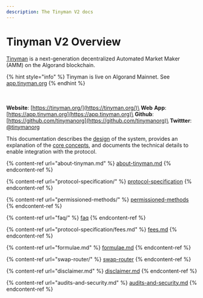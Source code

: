 ```yaml
---
description: The Tinyman V2 docs
---
```


# Tinyman V2 Overview

[Tinyman](https://tinyman.org/) is a next-generation decentralized Automated Market Maker (AMM) on the Algorand blockchain.

{% hint style="info" %}
Tinyman is live on Algorand Mainnet. See [app.tinyman.org](https://app.tinyman.org)
{% endhint %}

\
\
**Website**: [https://tinyman.org/](https://tinyman.org/)\
**Web** **App**: [https://app.tinyman.org](https://app.tinyman.org)\
**Github**: [https://github.com/tinymanorg](https://github.com/tinymanorg)\
**Twittter**: [@tinymanorg](https://twitter.com/tinymanorg)

This documentation describes the [design](protocol-specification/) of the system, provides an explanation of the [core concepts](faq/), and documents the technical details to enable integration with the protocol.



{% content-ref url="about-tinyman.md" %}
[about-tinyman.md](about-tinyman.md)
{% endcontent-ref %}

{% content-ref url="protocol-specification/" %}
[protocol-specification](protocol-specification/)
{% endcontent-ref %}

{% content-ref url="permissioned-methods/" %}
[permissioned-methods](permissioned-methods/)
{% endcontent-ref %}

{% content-ref url="faq/" %}
[faq](faq/)
{% endcontent-ref %}

{% content-ref url="protocol-specification/fees.md" %}
[fees.md](protocol-specification/fees.md)
{% endcontent-ref %}

{% content-ref url="formulae.md" %}
[formulae.md](formulae.md)
{% endcontent-ref %}

{% content-ref url="swap-router/" %}
[swap-router](swap-router/)
{% endcontent-ref %}

{% content-ref url="disclaimer.md" %}
[disclaimer.md](disclaimer.md)
{% endcontent-ref %}

{% content-ref url="audits-and-security.md" %}
[audits-and-security.md](audits-and-security.md)
{% endcontent-ref %}

